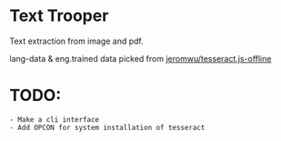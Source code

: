 # Text Trooper

Text extraction from image and pdf.

lang-data & eng.trained data picked from [jeromwu/tesseract.js-offline](https://github.com/jeromewu/tesseract.js-offline)

# TODO:
	- Make a cli interface
	- Add OPCON for system installation of tesseract
